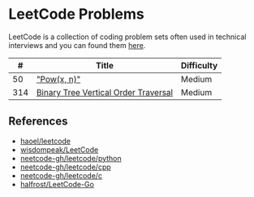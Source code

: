 # LeetCode Problems

LeetCode is a collection of coding problem sets often used in technical interviews and you can found them [here](https://leetcode.com/problemset/all/).

| # | Title | Difficulty |
|---| ----- | ---------- |
|50|["Pow(x, n)"](powx-n)|Medium|
|314|[Binary Tree Vertical Order Traversal](tree-314)|Medium|

## References

* [haoel/leetcode](https://github.com/haoel/leetcode)
* [wisdompeak/LeetCode](https://github.com/wisdompeak/LeetCode)
* [neetcode-gh/leetcode/python](https://github.com/neetcode-gh/leetcode/tree/main/python)
* [neetcode-gh/leetcode/cpp](https://github.com/neetcode-gh/leetcode/tree/main/cpp)
* [neetcode-gh/leetcode/c](https://github.com/neetcode-gh/leetcode/tree/main/c)
* [halfrost/LeetCode-Go](https://github.com/halfrost/LeetCode-Go/tree/master/leetcode)
